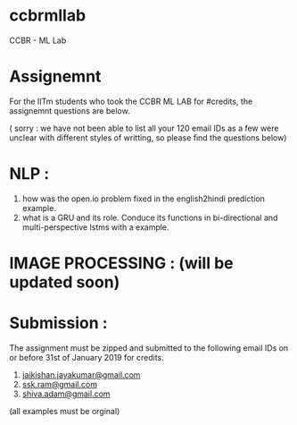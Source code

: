 # ccbrmllab
CCBR - ML Lab

# Assignemnt 

For the IITm students who took the CCBR ML LAB for #credits, the assignemnt questions are below.

( sorry : we have not been able to list all your 120 email IDs as a few were unclear with different styles of writting, 
so please find the questions below)


# NLP :

1. how was the open.io problem fixed in the english2hindi prediction example.
2. what is a GRU and its role. Conduce its functions in bi-directional and multi-perspective lstms with a example.

# IMAGE PROCESSING : (will be updated soon)


# Submission :

The assignment must be zipped and submitted to the following email IDs on or before 31st of January 2019 for credits.

1. jaikishan.jayakumar@gmail.com
2. ssk.ram@gmail.com
3. shiva.adam@gmail.com


(all examples must be orginal)
